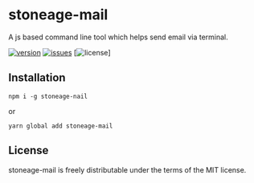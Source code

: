 # stoneage-mail

A js based command line tool which helps send email via terminal.

[![version](https://img.shields.io/github/package-json/v/anikets01/stoneage-mail)](https://github.com/AniketS01/stoneage-mail)
[![issues](https://img.shields.io/github/issues-raw/anikets01/stoneage-mail)](https://github.com/AniketS01/stoneage-mail)
[![license]([![version](https://img.shields.io/github/issues-raw/anikets01/stoneage-mail)](https://github.com/AniketS01/stoneage-mail))]

## Installation

```
npm i -g stoneage-nail
```
or

```
yarn global add stoneage-mail
```

## License

stoneage-mail is freely distributable under the terms of the MIT license.

